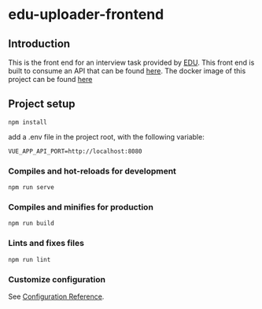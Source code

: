 # edu-uploader-frontend

## Introduction

This is the front end for an interview task provided by [EDU](https://medical.edu.mt/).  This front end is built to consume an API that can be found [here](https://github.com/JulianSiow/edu-uploader-backend).  The docker image of this project can be found [here](https://hub.docker.com/r/jsiow/edu-uploader)

## Project setup
```
npm install
```

add a .env file in the project root, with the following variable: 
```
VUE_APP_API_PORT=http://localhost:8080
```

### Compiles and hot-reloads for development
```
npm run serve
```

### Compiles and minifies for production
```
npm run build
```

### Lints and fixes files
```
npm run lint
```

### Customize configuration
See [Configuration Reference](https://cli.vuejs.org/config/).
